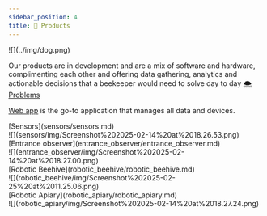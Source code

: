 ```yaml
---
sidebar_position: 4
title: 🍯 Products
---
```


<div style={{ height:200, overflow:"hidden", verticalAlign:"middle", marginBottom:10, borderRadius:5 }}><div style={{ marginTop: "-10%" }}>
![](../img/dog.png)
</div></div>

Our products are in development and are a mix of software and hardware, complimenting each other and offering data gathering, analytics and actionable decisions that a beekeeper would need to solve day to day [🌨️ Problems](../🌨️%20Problems/🌨️%20Problems.md)

[Web app](web_app/web_app.md) is the go-to application that manages all data and devices.

<div style={{display: 'flex', textAlign:'center'}}>
<div style={{width:200}}>
[Sensors](sensors/sensors.md)<br />
![](sensors/img/Screenshot%202025-02-14%20at%2018.26.53.png)
</div>

<div style={{width:200}}>
[Entrance observer](entrance_observer/entrance_observer.md)<br />
![](entrance_observer/img/Screenshot%202025-02-14%20at%2018.27.00.png)
</div>

<div style={{width:200}}>
[Robotic Beehive](robotic_beehive/robotic_beehive.md)<br />
![](robotic_beehive/img/Screenshot%202025-02-25%20at%2011.25.06.png)
</div>

<div style={{width:200}}>
[Robotic Apiary](robotic_apiary/robotic_apiary.md)<br />
![](robotic_apiary/img/Screenshot%202025-02-14%20at%2018.27.24.png)
</div>
</div>

